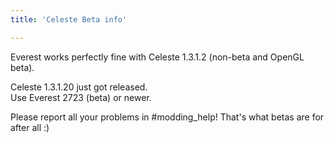 ```yaml
---
title: 'Celeste Beta info'

---
```


Everest works perfectly fine with Celeste 1.3.1.2 (non-beta and OpenGL beta).  

Celeste 1.3.1.20 just got released.  
Use Everest 2723 (beta) or newer.  

Please report all your problems in #modding_help! That's what betas are for after all :)  
